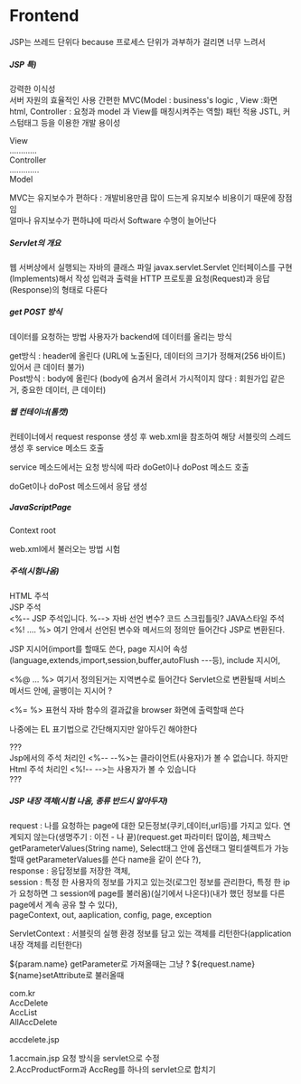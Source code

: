 # Frontend
JSP는 쓰레드 단위다 because 프로세스 단위가 과부하가 걸리면 너무 느려서

##### JSP 특)
강력한 이식성  
서버 자원의 효율적인 사용
간편한 MVC(Model : business's logic , View :화면 html, Controller : 요청과 model 과 View를  매칭시켜주는 역할) 패턴 적용
JSTL, 커스텀태그 등을 이용한 개발 용이성  
  
  View  
  ............  
  Controller  
 .............   
  Model  
  
MVC는 유지보수가 편하다 : 개발비용만큼 많이 드는게 유지보수 비용이기 때문에 장점임  
얼마나 유지보수가 편하냐에 따라서 Software 수명이 늘어난다

##### Servlet의 개요  
웹 서버상에서 실행되는 자바의 클래스 파일
javax.servlet.Servlet 인터페이스를 구현(Implements)해서 작성
입력과 출력을 HTTP 프로토콜 요청(Request)과 응답(Response)의 형태로 다룬다

##### get POST 방식
데이터를 요청하는 방법
사용자가 backend에 데이터를 올리는 방식  
  
get방식 : header에 올린다 (URL에 노출된다, 데이터의 크기가 정해져(256 바이트) 있어서 큰 데이터 불가)  
Post방식 :  body에 올린다 (body에 숨겨서 올려서 가시적이지 않다 : 회원가입 같은거, 중요한 데이터, 큰 데이터)

##### 웹 컨테이너(톰캣)
컨테이너에서 request response 생성 후 web.xml을 참조하여 해당 서블릿의 스레드 생성 후 service 메소드 호출  
  
service 메소드에서는 요청 방식에 따라 doGet이나 doPost 메소드 호출  
  
doGet이나 doPost 메소드에서 응답 생성  

##### JavaScriptPage
Context root

web.xml에서 불러오는 방법 시험

##### 주석(시험나옴)
HTML 주석  
JSP 주석  
<%-- JSP 주석입니다. %-->
자바 선언 변수? 코드 스크립틀릿?
JAVA스타일 주석  
<%! .... %> 여기 안에서 선언된 변수와 메서드의 정의만 들어간다 JSP로 변환된다.  

JSP 지시어(import를 할때도 쓴다, page 지시어 속성(language,extends,import,session,buffer,autoFlush ---등), include 지시어,    

<%@ ... %> 여기서 정의된거는 지역변수로 들어간다 Servlet으로 변환될때 서비스 메서드 안에, 골뱅이는 지시어 ?  

<%= %> 표현식 자바 함수의 결과값을 browser 화면에 출력할때 쓴다  

나중에는 EL 표기법으로 간단해지지만 알아두긴 해야한다





???  
Jsp에서의 주석 처리인 <%-- --%>는 클라이언트(사용자)가 볼 수 없습니다. 하지만 Html 주석 처리인 <%!-- -->는 사용자가 볼 수 있습니다  
???  


##### JSP 내장 객체(시험 나옴, 종류 반드시 알아두자)
request : 나를 요청하는 page에 대한 모든정보(쿠키,데이터,url등)를 가지고 있다. 연계되지 않는다(생명주기 : 이전 - 나 끝)(request.get 파라미터 많이씀, 체크박스 getParameterValues(String name), Select태그 안에 옵션태그 멀티셀렉트가 가능할때 getParameterValues를 쓴다 name을 같이 쓴다 ?),  
response : 응답정보를 저장한 객체,  
session : 특정 한 사용자의 정보를 가지고 있는것(로그인 정보를 관리한다, 특정 한 ip가 요청하면 그 session에 page를 불러옴)(실기에서 나온다)(내가 했던 정보를 다른 page에서 계속
공유 할 수 있다),     
pageContext, out, aaplication, config, page, exception  


ServletContext : 서블릿의 실행 환경 정보를 담고 있는 객체를 리턴한다(application 내장 객체를 리턴한다)


${param.name} getParameter로 가져올때는 그냥 ?
${request.name}
${name}setAttribute로 불러올때


com.kr  
AccDelete  
AccList  
AllAccDelete  

accdelete.jsp  

1.accmain.jsp 요청 방식을 servlet으로 수정  
2.AccProductForm과 AccReg를 하나의 servlet으로 합치기  
